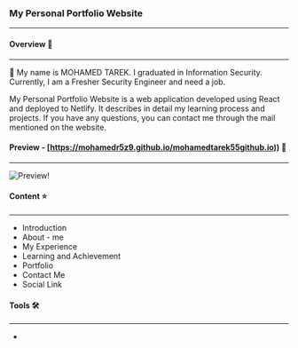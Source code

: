 ### My Personal Portfolio Website 
---
#### Overview 🔗
---
👋 My name is MOHAMED TAREK. I graduated in Information Security. Currently, I am a Fresher Security Engineer and need a job.

My Personal Portfolio Website is a web application developed using React and deployed to Netlify. It describes in detail my learning process and projects. If you have any questions, you can contact me through the mail mentioned on the website.
#### Preview - __[https://mohamedr5z9.github.io/mohamedtarek55github.io))__ 🚩
----
![Preview!](src/assets/avatar2.jpg")

#### Content ⭐
---
- Introduction
- About - me
- My Experience
- Learning and Achievement
- Portfolio
- Contact Me
- Social Link
#### Tools 🛠️
---
- 
